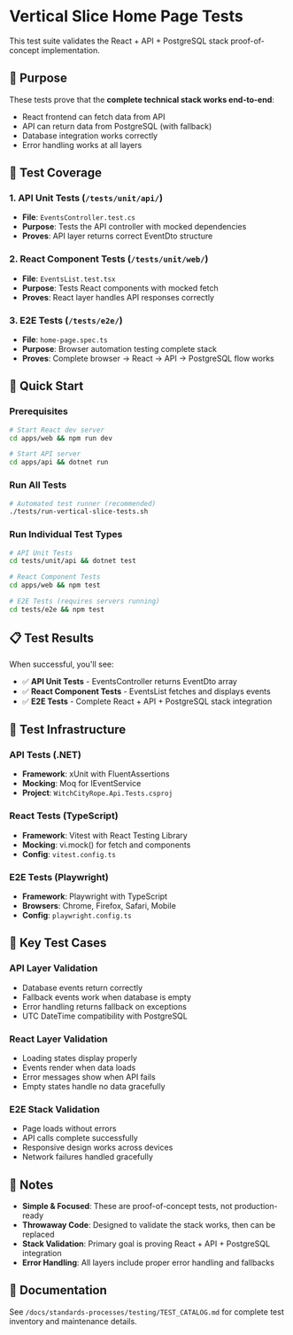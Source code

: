 # Vertical Slice Home Page Tests

This test suite validates the React + API + PostgreSQL stack proof-of-concept implementation.

## 🎯 Purpose

These tests prove that the **complete technical stack works end-to-end**:
- React frontend can fetch data from API
- API can return data from PostgreSQL (with fallback)  
- Database integration works correctly
- Error handling works at all layers

## 🧪 Test Coverage

### 1. API Unit Tests (`/tests/unit/api/`)
- **File**: `EventsController.test.cs`
- **Purpose**: Tests the API controller with mocked dependencies
- **Proves**: API layer returns correct EventDto structure

### 2. React Component Tests (`/tests/unit/web/`)  
- **File**: `EventsList.test.tsx`
- **Purpose**: Tests React components with mocked fetch
- **Proves**: React layer handles API responses correctly

### 3. E2E Tests (`/tests/e2e/`)
- **File**: `home-page.spec.ts`  
- **Purpose**: Browser automation testing complete stack
- **Proves**: Complete browser → React → API → PostgreSQL flow works

## 🚀 Quick Start

### Prerequisites
```bash
# Start React dev server
cd apps/web && npm run dev

# Start API server
cd apps/api && dotnet run
```

### Run All Tests
```bash
# Automated test runner (recommended)
./tests/run-vertical-slice-tests.sh
```

### Run Individual Test Types
```bash
# API Unit Tests
cd tests/unit/api && dotnet test

# React Component Tests  
cd apps/web && npm test

# E2E Tests (requires servers running)
cd tests/e2e && npm test
```

## 📋 Test Results

When successful, you'll see:
- ✅ **API Unit Tests** - EventsController returns EventDto array
- ✅ **React Component Tests** - EventsList fetches and displays events  
- ✅ **E2E Tests** - Complete React + API + PostgreSQL stack integration

## 🔧 Test Infrastructure

### API Tests (.NET)
- **Framework**: xUnit with FluentAssertions
- **Mocking**: Moq for IEventService
- **Project**: `WitchCityRope.Api.Tests.csproj`

### React Tests (TypeScript)
- **Framework**: Vitest with React Testing Library
- **Mocking**: vi.mock() for fetch and components
- **Config**: `vitest.config.ts`

### E2E Tests (Playwright)
- **Framework**: Playwright with TypeScript
- **Browsers**: Chrome, Firefox, Safari, Mobile
- **Config**: `playwright.config.ts`

## 🎯 Key Test Cases

### API Layer Validation
- Database events return correctly
- Fallback events work when database is empty
- Error handling returns fallback on exceptions
- UTC DateTime compatibility with PostgreSQL

### React Layer Validation  
- Loading states display properly
- Events render when data loads
- Error messages show when API fails
- Empty states handle no data gracefully

### E2E Stack Validation
- Page loads without errors
- API calls complete successfully
- Responsive design works across devices
- Network failures handled gracefully

## 📝 Notes

- **Simple & Focused**: These are proof-of-concept tests, not production-ready
- **Throwaway Code**: Designed to validate the stack works, then can be replaced
- **Stack Validation**: Primary goal is proving React + API + PostgreSQL integration
- **Error Handling**: All layers include proper error handling and fallbacks

## 🔗 Documentation

See `/docs/standards-processes/testing/TEST_CATALOG.md` for complete test inventory and maintenance details.